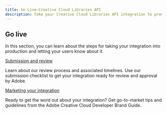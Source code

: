 ```yaml
---
title: Go Live—Creative Cloud Libraries API
description: Take your Creative Cloud Libraries API integration to production. Learn about our review process and how to market your integration.
---
```


## Go live

In this section, you can learn about the steps for taking your integration into production and letting your users know about it.

<DiscoverBlock slots="link, text"/>

[Submission and review](/go-live/review-process/)

Learn about our review process and associated timelines. Use our submission checklist to get your integration ready for review and approval by Adobe.

<DiscoverBlock slots="link, text"/>

[Marketing your integration](/go-live/marketing/)

Ready to get the word out about your integration? Get go-to-market tips and guidelines from the Adobe Creative Cloud Developer Brand Guide.
